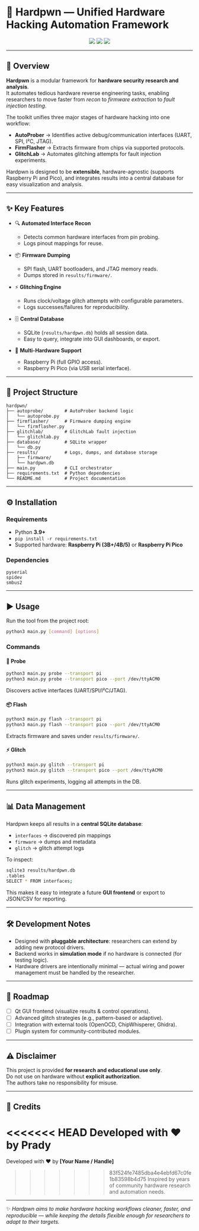 # 🔧 Hardpwn — Unified Hardware Hacking Automation Framework

<p align="center">
  <img src="https://img.shields.io/badge/status-beta-orange?style=flat-square" />
  <img src="https://img.shields.io/badge/platform-Raspberry%20Pi%20%7C%20Pico-blue?style=flat-square" />
  <img src="https://img.shields.io/badge/license-MIT-green?style=flat-square" />
</p>

---

## 📌 Overview

**Hardpwn** is a modular framework for **hardware security research and analysis**.  
It automates tedious hardware reverse engineering tasks, enabling researchers to move faster from *recon* to *firmware extraction* to *fault injection testing*.

The toolkit unifies three major stages of hardware hacking into one workflow:

- **AutoProber** → Identifies active debug/communication interfaces (UART, SPI, I²C, JTAG).  
- **FirmFlasher** → Extracts firmware from chips via supported protocols.  
- **GlitchLab** → Automates glitching attempts for fault injection experiments.  

Hardpwn is designed to be **extensible**, hardware-agnostic (supports Raspberry Pi and Pico), and integrates results into a central database for easy visualization and analysis.

---

## ✨ Key Features

- 🔍 **Automated Interface Recon**  
  - Detects common hardware interfaces from pin probing.  
  - Logs pinout mappings for reuse.  

- 📦 **Firmware Dumping**  
  - SPI flash, UART bootloaders, and JTAG memory reads.  
  - Dumps stored in `results/firmware/`.  

- ⚡ **Glitching Engine**  
  - Runs clock/voltage glitch attempts with configurable parameters.  
  - Logs successes/failures for reproducibility.  

- 🗄️ **Central Database**  
  - SQLite (`results/hardpwn.db`) holds all session data.  
  - Easy to query, integrate into GUI dashboards, or export.  

- 🔌 **Multi-Hardware Support**  
  - Raspberry Pi (full GPIO access).  
  - Raspberry Pi Pico (via USB serial interface).  

---

## 📂 Project Structure

```
hardpwn/
├── autoprobe/        # AutoProber backend logic
│   └── autoprobe.py
├── firmflasher/      # Firmware dumping engine
│   └── firmflasher.py
├── glitchlab/        # GlitchLab fault injection
│   └── glitchlab.py
├── database/         # SQLite wrapper
│   └── db.py
├── results/          # Logs, dumps, and database storage
│   ├── firmware/
│   └── hardpwn.db
├── main.py           # CLI orchestrator
├── requirements.txt  # Python dependencies
└── README.md         # Project documentation
```

---

## ⚙️ Installation

### Requirements
- Python **3.9+**
- `pip install -r requirements.txt`
- Supported hardware: **Raspberry Pi (3B+/4B/5)** or **Raspberry Pi Pico**

### Dependencies
```text
pyserial
spidev
smbus2
```

---

## ▶️ Usage

Run the tool from the project root:

```bash
python3 main.py [command] [options]
```

### Commands

#### 🔎 Probe
```bash
python3 main.py probe --transport pi
python3 main.py probe --transport pico --port /dev/ttyACM0
```
Discovers active interfaces (UART/SPI/I²C/JTAG).  

#### 📦 Flash
```bash
python3 main.py flash --transport pi
python3 main.py flash --transport pico --port /dev/ttyACM0
```
Extracts firmware and saves under `results/firmware/`.  

#### ⚡ Glitch
```bash
python3 main.py glitch --transport pi
python3 main.py glitch --transport pico --port /dev/ttyACM0
```
Runs glitch experiments, logging all attempts in the DB.  

---

## 📊 Data Management

Hardpwn keeps all results in a **central SQLite database**:

- `interfaces` → discovered pin mappings  
- `firmware` → dumps and metadata  
- `glitch` → glitch attempt logs  

To inspect:
```bash
sqlite3 results/hardpwn.db
.tables
SELECT * FROM interfaces;
```

This makes it easy to integrate a future **GUI frontend** or export to JSON/CSV for reporting.

---

## 🛠️ Development Notes

- Designed with **pluggable architecture**: researchers can extend by adding new protocol drivers.  
- Backend works in **simulation mode** if no hardware is connected (for testing logic).  
- Hardware drivers are intentionally minimal — actual wiring and power management must be handled by the researcher.  

---

## 🚦 Roadmap

- [ ] Qt GUI frontend (visualize results & control operations).  
- [ ] Advanced glitch strategies (e.g., pattern-based or adaptive).  
- [ ] Integration with external tools (OpenOCD, ChipWhisperer, Ghidra).  
- [ ] Plugin system for community-contributed modules.  

---

## ⚠️ Disclaimer

This project is provided **for research and educational use only**.  
Do not use on hardware without **explicit authorization**.  
The authors take no responsibility for misuse.

---

## 👤 Credits

<<<<<<< HEAD
Developed with ❤️ by **Prady**  
=======
Developed with ❤️ by **[Your Name / Handle]**  
>>>>>>> 83f524fe7485dba4e4ebfd67c0fe1b83598b4d75
Inspired by years of community hardware research and automation needs.  

---

✨ *Hardpwn aims to make hardware hacking workflows cleaner, faster, and reproducible — while keeping the details flexible enough for researchers to adapt to their targets.*  
